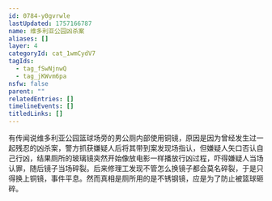 ```yaml
---
id: 0784-y0gvrwle
lastUpdated: 1757166787
name: 维多利亚公园凶杀案
aliases: []
layer: 4
categoryId: cat_1wmCydV7
tagIds:
  - tag_fSwNjnwQ
  - tag_jKWvm6pa
nsfw: false
parent: ""
relatedEntries: []
timelineEvents: []
titledLinks: []
---
```


有传闻说维多利亚公园篮球场旁的男公厕内部使用铜镜，原因是因为曾经发生过一起残忍的凶杀案，警方抓获嫌疑人后将其带到案发现场指认，但嫌疑人矢口否认自己行凶，结果厕所的玻璃镜突然开始像放电影一样播放行凶过程，吓得嫌疑人当场认罪，随后镜子当场碎裂。后来修理工发现不管怎么换镜子都会莫名碎裂，于是只得换上铜镜，事件平息。然而真相是厕所用的是不锈钢镜，应是为了防止被篮球砸碎。